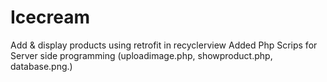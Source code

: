 # Icecream
Add &amp; display  products using retrofit in recyclerview
Added Php Scrips for Server side programming (uploadimage.php, showproduct.php, database.png.)
